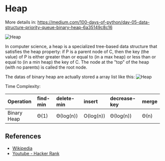 # Heap

More details in:
https://medium.com/100-days-of-python/day-05-data-structure-priority-queue-binary-heap-6a35149c8c16

![Heap](https://upload.wikimedia.org/wikipedia/commons/thumb/3/38/Max-Heap.svg/501px-Max-Heap.svg.png)

In computer science, a heap is a specialized tree-based data structure that satisfies the heap property: if P is a parent node of C, then the key (the value) of P is either greater than or equal to (in a max heap) or less than or equal to (in a min heap) the key of C. The node at the "top" of the heap (with no parents) is called the root node.

The datas of binary heap are actually stored a array list like this:
![Heap](https://upload.wikimedia.org/wikipedia/commons/thumb/d/d2/Heap-as-array.svg/603px-Heap-as-array.svg.png)

Time Complexity:

| Operation       | find-min    | delete-min    | insert      | decrease-key  | merge      |
| :------         | :-----      | :-----        | :-----      | :-----        | :-----     |
| Binary Heap     | Θ(1)        | Θ(log(n))     | O(log(n))   | Θ(log(n))     | Θ(n)       |


## References

- [Wikipedia](https://en.wikipedia.org/wiki/Heap_(data_structure))
- [Youtube - Hacker Rank](https://www.youtube.com/watch?v=t0Cq6tVNRBA&index=5&t=0s&list=PLLXdhg_r2hKA7DPDsunoDZ-Z769jWn4R8)
